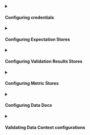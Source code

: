 <details>
<summary>

#### Configuring credentials

</summary>

While some source data systems provide their own means of configuring credentials through environment variables, you can also configure GX to populate credentials from either a YAML file or a secret manager.  For more information, please see:
- [How to configure credentials](/docs/guides/setup/configuring_data_contexts/how_to_configure_credentials.md)

</details>

<details>
<summary>

#### Configuring Expectation Stores

</summary>

- [How to configure an Expectation Store to use Amazon S3](/docs/guides/setup/configuring_metadata_stores/components_how_to_configure_an_expectation_store_in_amazon_s3)
- [How to configure an Expectation Store to use Azure Blob Storage](/docs/guides/setup/configuring_metadata_stores/how_to_configure_an_expectation_store_in_azure_blob_storage.md)
- [How to configure an Expectation Store to use GCS](/docs/guides/setup/configuring_metadata_stores/how_to_configure_an_expectation_store_in_gcs.md)
- [How to configure an Expectation Store on a filesystem](/docs/guides/setup/configuring_metadata_stores/how_to_configure_an_expectation_store_on_a_filesystem.md)
- [How to configure an Expectation Store to use PostgreSQL](/docs/guides/setup/configuring_metadata_stores/how_to_configure_an_expectation_store_to_postgresql.md)

</details>

<details>
<summary>

#### Configuring Validation Results Stores

</summary>

- [How to configure a Validation Result Store in Amazon S3](/docs/guides/setup/configuring_metadata_stores/how_to_configure_a_validation_result_store_in_amazon_s3.md)
- [How to configure a Validation Result Store in Azure Blob Storage](/docs/guides/setup/configuring_metadata_stores/how_to_configure_a_validation_result_store_in_azure_blob_storage.md)
- [How to configure a Validation Result Store in GCS](/docs/guides/setup/configuring_metadata_stores/how_to_configure_a_validation_result_store_in_gcs.md)
- [How to configure a Validation Result Store on a filesystem](/docs/guides/setup/configuring_metadata_stores/how_to_configure_a_validation_result_store_on_a_filesystem.md)
- [How to configure a Validation Result Store to use PostgreSQL](/docs/guides/setup/configuring_metadata_stores/how_to_configure_a_validation_result_store_to_postgresql.md)

</details>

<details>
<summary>

#### Configuring Metric Stores

</summary>

- [How to configure and use a Metric Store](/docs/guides/setup/configuring_metadata_stores/how_to_configure_a_metricsstore.md)

</details>

<details>
<summary>

#### Configuring Data Docs

</summary>

- [How to host and share Data Docs on Amazon S3](/docs/guides/setup/configuring_data_docs/how_to_host_and_share_data_docs_on_amazon_s3.md)
- [How to host and share Data Docs on Azure Blob Storage](/docs/guides/setup/configuring_data_docs/how_to_host_and_share_data_docs_on_azure_blob_storage.md)
- [How to host and share Data Docs on GCS](/docs/guides/setup/configuring_data_docs/how_to_host_and_share_data_docs_on_gcs.md)
- [How to host and share Data Docs on a filesystem](/docs/guides/setup/configuring_data_docs/how_to_host_and_share_data_docs_on_a_filesystem.md)

</details>

<details>
<summary>

#### Validating Data Context configurations

</summary>

- [How to configure DataContext components using `test_yaml_config()`](/docs/guides/setup/configuring_data_contexts/how_to_configure_datacontext_components_using_test_yaml_config.md)

</details>